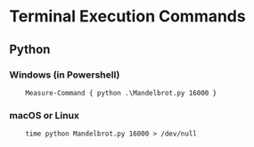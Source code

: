 # Terminal Execution Commands

## Python
### Windows (in Powershell)
```
    Measure-Command { python .\Mandelbrot.py 16000 }
```

### macOS or Linux
```
    time python Mandelbrot.py 16000 > /dev/null
```